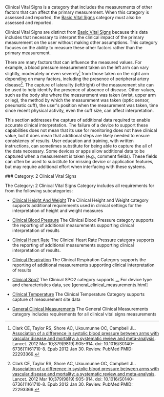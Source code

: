 Clinical Vital Signs is a category that includes the measurements of other factors that
can affect the primary measurement.  When this category is assessed and reported,
the [Basic Vital Signs](basic_vital_signs.html) category must also be assessed
and reported.

Clinical Vital Signs are distinct from [Basic Vital Signs](basic_vital_signs.html)
because this data includes that necessary to interpret the clinical impact of the primary
measurement on the user without making other assumptions. This category focuses on
the ability to measure these other factors rather than the primary measurement.

There are many factors that can influence the measured values. For example, a blood pressure
measurement taken on the left arm can vary slightly, moderately or even severely[^1] from
those taken on the right arm depending on many factors, including the presence of peripheral
artery disease[^1]. The capture of laterality (left/right) of the measurement site can be used to
help identify the presence of absence of disease.  Other values, such as the body site
where the measurement was taken (wrist, upper arm or leg), the method by which the
measurement was taken (optic sensor, pneumatic cuff), the user's position when the
measurement was taken, time since recent physical activity, even the cuff
size, can affect interpretation.

This section addresses the capture of additional data required to enable accurate clinical
interpretation.  The failure of a device to support these capabilities does not mean
that its use for monitoring does not have clinical value, but it does mean that additional
steps are likely needed to ensure consistency of results. User education and training,
with written instructions, can sometimes substitute for being able to capture the all
of the data necessary.  Some devices or apps allow additional data to be captured when
a measurement is taken (e.g., comment fields).  These fields can often be used to substitute
for missing device or application features, but may require additional effort when interfacing
with these systems.

[^1]: Clark CE, Taylor RS, Shore AC, Ukoumunne OC, Campbell JL.
[Association of a difference in systolic blood pressure between arms with vascular disease and mortality: a systematic review and meta-analysis](https://www.ncbi.nlm.nih.gov/pubmed/22293369/).
Lancet. 2012 Mar 10;379(9819):905-914. doi: 10.1016/S0140-6736(11)61710-8. Epub 2012 Jan 30. Review. PubMed PMID: 22293369.
<span id='2-clinical-vital-signs'/>
### Category: 2 Clinical Vital Signs

The Category: 2 Clinical Vital Signs Category includes all requirements for from the following subcategories:
 * [Clinical Height And Weight](clinical_height_and_weight.html)
   The Clinical Height and Weight category supports additional requirements used in clinical settings for the interpretation of height and weight measures

 * [Clinical Blood Pressure](clinical_blood_pressure.html)
   The Clinical Blood Pressure category supports the reporting of additional measurements supporting clinical interpretation of results

 * [Clinical Heart Rate](clinical_heart_rate.html)
   The Clinical Heart Rate Pressure category supports the reporting of additional measurements supporting clinical interpretation of results.

 * [Clinical Respiration](clinical_respiration.html)
   The Clinical Respiration Category supports the reporting of additional measurements supporting clinical interpretation of results

 * [Clinical Spo2](clinical_spo2.html)
   The Clinical SPO2 category supports [<span class='text-error'>...</span>](#error) For device type and characteristics data, see [general_clinical_measurements.html]

 * [Clinical Temperature](clinical_temperature.html)
   The Clinical Temperature Category supports capture of measurement site data

 * [General Clinical Measurements](general_clinical_measurements.html)
   The General Clinical Measurements category includes requirements for all clinical vital signs measurements

